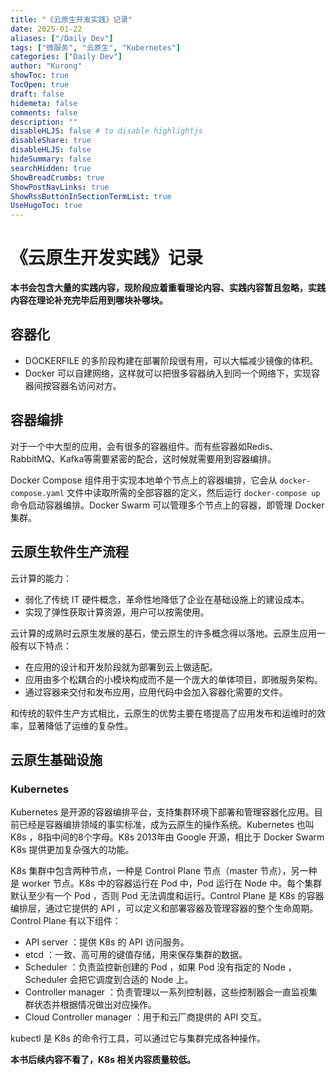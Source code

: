 ```yaml
---
title: "《云原生开发实践》记录"
date: 2025-01-22
aliases: ["/Daily Dev"]
tags: ["微服务", "云原生", "Kubernetes"]
categories: ["Daily Dev"]
author: "Kurong"
showToc: true
TocOpen: true
draft: false
hidemeta: false
comments: false
description: ""
disableHLJS: false # to disable highlightjs
disableShare: true
disableHLJS: false
hideSummary: false
searchHidden: true
ShowBreadCrumbs: true
ShowPostNavLinks: true
ShowRssButtonInSectionTermList: true
UseHugoToc: true
---
```


# 《云原生开发实践》记录

**本书会包含大量的实践内容，现阶段应着重看理论内容、实践内容暂且忽略，实践内容在理论补充完毕后用到哪块补哪块。**

## 容器化

- DOCKERFILE 的多阶段构建在部署阶段很有用，可以大幅减少镜像的体积。
- Docker 可以自建网络，这样就可以把很多容器纳入到同一个网络下，实现容器间按容器名访问对方。



## 容器编排

对于一个中大型的应用，会有很多的容器组件。而有些容器如Redis、RabbitMQ、Kafka等需要紧密的配合，这时候就需要用到容器编排。

Docker Compose 组件用于实现本地单个节点上的容器编排，它会从 `docker-compose.yaml` 文件中读取所需的全部容器的定义，然后运行 `docker-compose up` 命令启动容器编排。Docker Swarm 可以管理多个节点上的容器，即管理 Docker 集群。



## 云原生软件生产流程

云计算的能力：

- 弱化了传统 IT 硬件概念，革命性地降低了企业在基础设施上的建设成本。
- 实现了弹性获取计算资源，用户可以按需使用。

云计算的成熟时云原生发展的基石，使云原生的许多概念得以落地。云原生应用一般有以下特点：

- 在应用的设计和开发阶段就为部署到云上做适配。
- 应用由多个松耦合的小模块构成而不是一个庞大的单体项目，即微服务架构。
- 通过容器来交付和发布应用，应用代码中会加入容器化需要的文件。

和传统的软件生产方式相比，云原生的优势主要在塔提高了应用发布和运维时的效率，显著降低了运维的复杂性。



## 云原生基础设施

### Kubernetes

Kubernetes 是开源的容器编排平台，支持集群环境下部署和管理容器化应用。目前已经是容器编排领域的事实标准，成为云原生的操作系统。Kubernetes 也叫 K8s ，8指中间的8个字母。K8s 2013年由 Google 开源，相比于 Docker Swarm K8s 提供更加复杂强大的功能。

K8s 集群中包含两种节点，一种是 Control Plane 节点（master 节点），另一种是 worker 节点。K8s 中的容器运行在 Pod 中，Pod 运行在 Node 中。每个集群默认至少有一个 Pod ，否则 Pod 无法调度和运行。Control Plane 是 K8s 的容器编排层，通过它提供的 API ，可以定义和部署容器及管理容器的整个生命周期。Control Plane 有以下组件：

- API server ：提供 K8s 的 API 访问服务。
- etcd ：一致、高可用的键值存储，用来保存集群的数据。
- Scheduler ：负责监控新创建的 Pod ，如果 Pod 没有指定的 Node ，Scheduler 会把它调度到合适的 Node 上。
- Controller manager ：负责管理以一系列控制器，这些控制器会一直监视集群状态并根据情况做出对应操作。
- Cloud Controller manager ：用于和云厂商提供的 API 交互。

kubectl 是 K8s 的命令行工具，可以通过它与集群完成各种操作。



**本书后续内容不看了，K8s 相关内容质量较低。**
